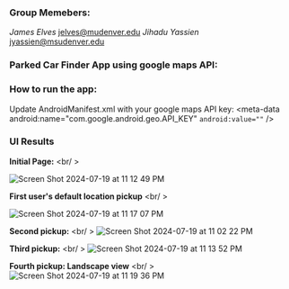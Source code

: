 ### Group Memebers:
*James Elves*         jelves@mudenver.edu
*Jihadu Yassien*      jyassien@msudenver.edu


### Parked Car Finder App using google maps API:

### How to run the app:

Update AndroidManifest.xml with your google maps API key:
<meta-data
android:name="com.google.android.geo.API_KEY"
`android:value=""` />


### UI Results

**Initial Page:** <br/ >

![Screen Shot 2024-07-19 at 11 12 49 PM](https://github.com/user-attachments/assets/5cb4de63-139c-4a76-81c9-7fdbfa8fc009)

**First user's default location pickup** <br/ >

![Screen Shot 2024-07-19 at 11 17 07 PM](https://github.com/user-attachments/assets/58e4485f-8e73-41ed-b241-367d4265bf36)

**Second pickup:** <br/ >
![Screen Shot 2024-07-19 at 11 02 22 PM](https://github.com/user-attachments/assets/ec5f9f7c-d26f-421e-8146-cb9046866b8a)

**Third pickup:** <br/ >
![Screen Shot 2024-07-19 at 11 13 52 PM](https://github.com/user-attachments/assets/0ef94fdf-2e17-4975-bdaa-b61a24fbfd11)


**Fourth pickup: Landscape view** <br/ >
![Screen Shot 2024-07-19 at 11 19 36 PM](https://github.com/user-attachments/assets/4a884853-afd9-46ec-8355-677e40bc6fb5)

